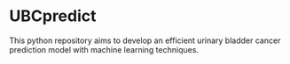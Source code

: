 # UBCpredict
This python repository aims to develop an efficient urinary bladder cancer prediction model with machine learning techniques.
